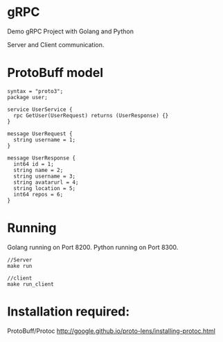 # gRPC
Demo gRPC Project with Golang and Python

Server and Client communication.

# ProtoBuff model

```
syntax = "proto3";
package user;

service UserService {
  rpc GetUser(UserRequest) returns (UserResponse) {}
}

message UserRequest {
  string username = 1;
}

message UserResponse {
  int64 id = 1;
  string name = 2;
  string username = 3;
  string avatarurl = 4;
  string location = 5;
  int64 repos = 6; 
}
```

# Running 

Golang running on Port 8200.
Python running on Port 8300.

```
//Server
make run

//client
make run_client
```

# Installation required:

ProtoBuff/Protoc
http://google.github.io/proto-lens/installing-protoc.html
